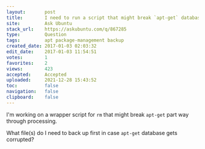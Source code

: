 ```yaml
---
layout:       post
title:        I need to run a script that might break `apt-get` database. What should I backup?
site:         Ask Ubuntu
stack_url:    https://askubuntu.com/q/867285
type:         Question
tags:         apt package-management backup
created_date: 2017-01-03 02:03:32
edit_date:    2017-01-03 11:54:51
votes:        1
favorites:    2
views:        423
accepted:     Accepted
uploaded:     2021-12-28 15:43:52
toc:          false
navigation:   false
clipboard:    false
---
```


I'm working on a wrapper script for `rm` that might break `apt-get` part way through processing.

What file(s) do I need to back up first in case `apt-get` database gets corrupted?
